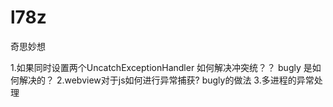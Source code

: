 # l78z
奇思妙想

1.如果同时设置两个UncatchExceptionHandler 如何解决冲突统？？ bugly 是如何解决的？
2.webview对于js如何进行异常捕获? bugly的做法
3.多进程的异常处理
